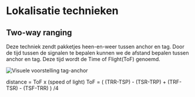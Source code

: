 # Lokalisatie technieken

## Two-way ranging

Deze techniek zendt pakketjes heen-en-weer tussen anchor en tag. Door de tijd tussen de signalen te bepalen kunnen we de afstand bepalen tussen anchor en tag. Deze tijd wordt de Time of Flight(ToF) genoemd.

![Visuele voorstelling tag-anchor](https://github.com/AP-Elektronica-ICT/jp19-luwb/blob/master/doc/img/Communicatie_tag_&_anchor.png "Visuele voorstelling van tag-anchor")

distance = ToF x (speed of light)
ToF = ( (TRR-TSP) - (TSR-TRP) + (TRF-TSR) - (TSF-TRR) ) /4